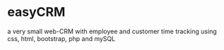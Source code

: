 # easyCRM

a very small web-CRM with employee and customer time tracking using css, html, bootstrap, php and mySQL
